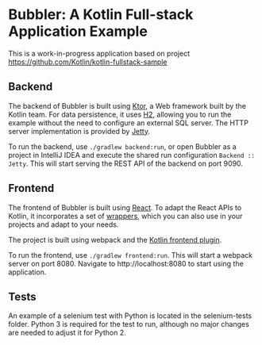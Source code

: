 # Bubbler: A Kotlin Full-stack Application Example

This is a work-in-progress application based on project https://github.com/Kotlin/kotlin-fullstack-sample

## Backend

The backend of Bubbler is built using [Ktor](https://github.com/kotlin/ktor), a Web framework built by the Kotlin team.
For data persistence, it uses [H2](http://www.h2database.com), allowing you to run the example without the need to configure
an external SQL server. The HTTP server implementation is provided by [Jetty](http://www.eclipse.org/jetty/).

To run the backend, use `./gradlew backend:run`, or open Bubbler as a project in IntelliJ IDEA and execute the shared
run configuration `Backend :: Jetty`. This will start serving the REST API of the backend on port 9090.

## Frontend

The frontend of Bubbler is built using [React](https://facebook.github.io/react/). To adapt the React APIs to Kotlin,
it incorporates a set of [wrappers](https://github.com/orangy/thinkter/tree/master/frontend/src/org/jetbrains/react), which
you can also use in your projects and adapt to your needs.

The project is built using webpack and the [Kotlin frontend plugin](https://github.com/kotlin/kotlin-frontend-plugin). 

To run the frontend, use `./gradlew frontend:run`. This will start a webpack server on port 8080. Navigate to http://localhost:8080 
to start using the application.

## Tests

An example of a selenium test with Python is located in the selenium-tests folder. Python 3 is required for the test to run,
although no major changes are needed to adjust it for Python 2.